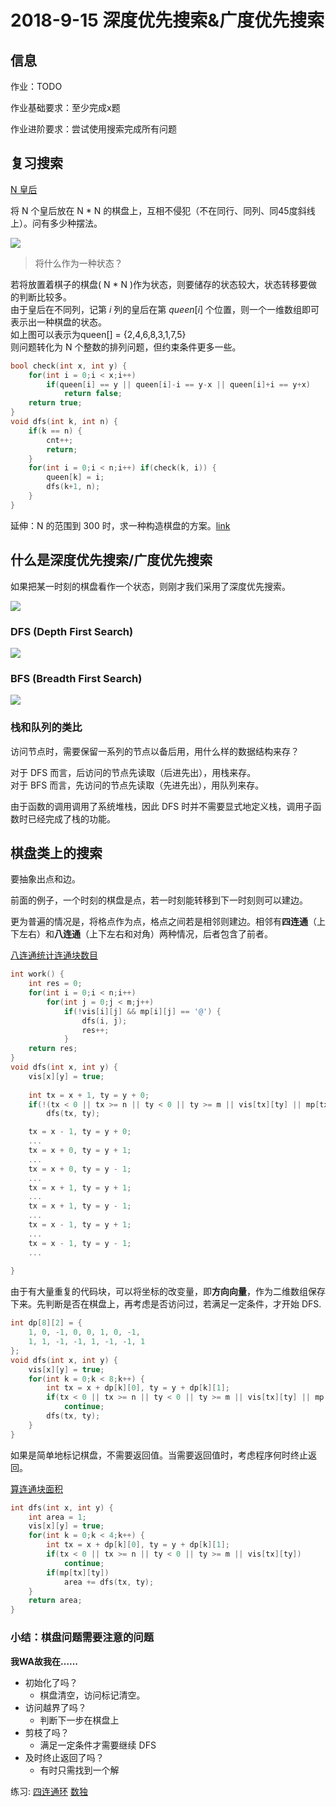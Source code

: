 # 2018-9-15 深度优先搜索&广度优先搜索

## 信息
作业：TODO

作业基础要求：至少完成x题

作业进阶要求：尝试使用搜索完成所有问题

## 复习搜索

[N 皇后](https://vjudge.net/problem/HDU-2553)

将 N 个皇后放在 N * N 的棋盘上，互相不侵犯（不在同行、同列、同45度斜线上）。问有多少种摆法。

![](http://poj.org/images/3239_1.png)

> 将什么作为一种状态？

若将放置着棋子的棋盘( N * N )作为状态，则要储存的状态较大，状态转移要做的判断比较多。  
由于皇后在不同列，记第 $i$ 列的皇后在第 $queen[i]$ 个位置，则一个一维数组即可表示出一种棋盘的状态。  
如上图可以表示为queen[] = {2,4,6,8,3,1,7,5}  
则问题转化为 N 个整数的排列问题，但约束条件更多一些。

```cpp
bool check(int x, int y) {
    for(int i = 0;i < x;i++)
        if(queen[i] == y || queen[i]-i == y-x || queen[i]+i == y+x)
            return false;
    return true;
}
void dfs(int k, int n) {
    if(k == n) {
        cnt++;
        return;
    }
    for(int i = 0;i < n;i++) if(check(k, i)) {
        queen[k] = i;
        dfs(k+1, n);
    }
}

```
延伸：N 的范围到 300 时，求一种构造棋盘的方案。[link](http://poj.org/problem?id=3239&lang=zh-CN)
## 什么是深度优先搜索/广度优先搜索

如果把某一时刻的棋盘看作一个状态，则刚才我们采用了深度优先搜索。

![](https://tse2.mm.bing.net/th?id=OIP.YEqe2UUJCY5_GE_RJIoFPQHaGW&pid=Api)

### DFS (Depth First Search)

![](http://res.jisuanke.com/img/upload/20160115/6f34a3d3d3f0244226bcf57837a2be5b8aef6e52.gif)

### BFS (Breadth First Search)
![](http://res.jisuanke.com/img/upload/20160115/f0b929a7d2796b4fc2bb2740bab51d42c096f963.gif)

### 栈和队列的类比

访问节点时，需要保留一系列的节点以备后用，用什么样的数据结构来存？

对于 DFS 而言，后访问的节点先读取（后进先出），用栈来存。  
对于 BFS 而言，先访问的节点先读取（先进先出），用队列来存。  

由于函数的调用调用了系统堆栈，因此 DFS 时并不需要显式地定义栈，调用子函数时已经完成了栈的功能。

## 棋盘类上的搜索

要抽象出点和边。

前面的例子，一个时刻的棋盘是点，若一时刻能转移到下一时刻则可以建边。

更为普遍的情况是，将格点作为点，格点之间若是相邻则建边。相邻有**四连通**（上下左右）和**八连通**（上下左右和对角）两种情况，后者包含了前者。


[八连通统计连通块数目](https://vjudge.net/problem/HDU-1241)


```cpp
int work() {
    int res = 0;
    for(int i = 0;i < n;i++)
        for(int j = 0;j < m;j++)
            if(!vis[i][j] && mp[i][j] == '@') {
                dfs(i, j);
                res++;
            }
    return res;
}
void dfs(int x, int y) {
    vis[x][y] = true;
    
    int tx = x + 1, ty = y + 0;
    if(!(tx < 0 || tx >= n || ty < 0 || ty >= m || vis[tx][ty] || mp[tx][ty] == '*'))
        dfs(tx, ty);

    tx = x - 1, ty = y + 0;
    ...
    tx = x + 0, ty = y + 1;
    ...
    tx = x + 0, ty = y - 1;
    ...
    tx = x + 1, ty = y + 1;
    ...
    tx = x + 1, ty = y - 1;
    ...
    tx = x - 1, ty = y + 1;
    ...
    tx = x - 1, ty = y - 1;
    ...
    
}
```

由于有大量重复的代码块，可以将坐标的改变量，即**方向向量**，作为二维数组保存下来。先判断是否在棋盘上，再考虑是否访问过，若满足一定条件，才开始 DFS.

```cpp
int dp[8][2] = {
    1, 0, -1, 0, 0, 1, 0, -1,
    1, 1, -1, -1, 1, -1, -1, 1
};
void dfs(int x, int y) {
    vis[x][y] = true;
    for(int k = 0;k < 8;k++) {
        int tx = x + dp[k][0], ty = y + dp[k][1];
        if(tx < 0 || tx >= n || ty < 0 || ty >= m || vis[tx][ty] || mp[tx][ty] == '*')
            continue;
        dfs(tx, ty);
    }
}
```

如果是简单地标记棋盘，不需要返回值。当需要返回值时，考虑程序何时终止返回。

[算连通块面积](https://vjudge.net/problem/POJ-3620)
```cpp
int dfs(int x, int y) {
    int area = 1;
    vis[x][y] = true;
    for(int k = 0;k < 4;k++) {
        int tx = x + dp[k][0], ty = y + dp[k][1];
        if(tx < 0 || tx >= n || ty < 0 || ty >= m || vis[tx][ty])
            continue;
        if(mp[tx][ty])
            area += dfs(tx, ty);
    }
    return area;
}
```

### 小结：棋盘问题需要注意的问题

**我WA故我在……**  

- 初始化了吗？
    - 棋盘清空，访问标记清空。  
- 访问越界了吗？  
    - 判断下一步在棋盘上  
- 剪枝了吗？  
    - 满足一定条件才需要继续 DFS  
- 及时终止返回了吗？  
    - 有时只需找到一个解

练习: [四连通环](https://vjudge.net/problem/CodeForces-510B)
[数独](https://vjudge.net/problem/POJ-2676)

